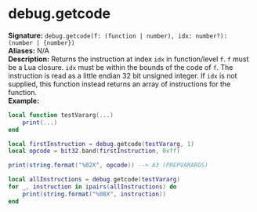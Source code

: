 # debug.getcode
**Signature:** `debug.getcode(f: (function | number), idx: number?): (number | {number})` <br>
**Aliases:** N/A <br>
**Description:** Returns the instruction at index `idx` in function/level `f`. `f` must be a Lua closure. `idx` must be within the bounds of the code of `f`. The instruction is read as a little endian 32 bit unsigned integer. If `idx` is not supplied, this function instead returns an array of instructions for the function. <br>
**Example:**
```lua
local function testVararg(...)
	print(...)
end

local firstInstruction = debug.getcode(testVararg, 1)
local opcode = bit32.band(firstInstruction, 0xff)

print(string.format("%02X", opcode)) --> A3 (PREPVARARGS)

local allInstructions = debug.getcode(testVararg)
for _, instruction in ipairs(allInstructions) do
	print(string.format("%08X", instruction))
end
```
